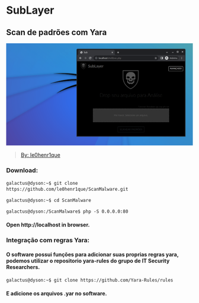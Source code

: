 # SubLayer
## Scan de padrões com Yara     

[![Banner](bng/banner.png)]()    
  
> [By: le0henr1que](https://github.com/le0henr1que/ "le0henr1que")  

### Download:  
```
galactus@dyson:~$ git clone https://github.com/le0henr1que/ScanMalware.git 
```

```
galactus@dyson:~$ cd ScanMalware
```

```
galactus@dyson:/ScanMalware$ php -S 0.0.0.0:80   
```  

#### Open http://localhost in browser.  

### Integração com regras Yara:  
#### O software possui funções para adicionar suas proprias regras yara, podemos utilizar o repositorio yara-rules do grupo de IT Security Researchers.  
```
galactus@dyson:~$ git clone https://github.com/Yara-Rules/rules
```  

#### E adicione os arquivos .yar no software.  
